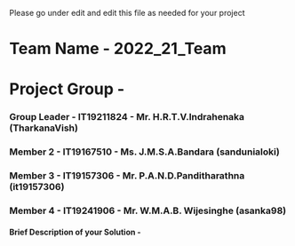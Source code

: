 Please go under edit and edit this file as needed for your project

# Team Name - 2022_21_Team
# Project Group - 
### Group Leader - IT19211824 - Mr. H.R.T.V.Indrahenaka (TharkanaVish)
### Member 2 - IT19167510 - Ms. J.M.S.A.Bandara (sandunialoki)
### Member 3 - IT19157306 - Mr. P.A.N.D.Panditharathna (it19157306)
### Member 4 - IT19241906 - Mr. W.M.A.B. Wijesinghe (asanka98)

#### Brief Description of your Solution - 
